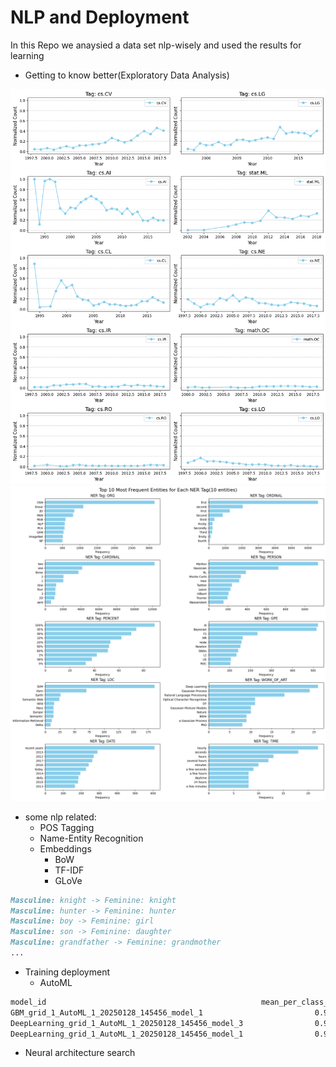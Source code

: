 # NLP and Deployment

In this Repo we anaysied a data set nlp-wisely and used the results for learning

- Getting to know better(Exploratory Data Analysis)

<p align="center">
    <img src="1.png" alt="Descriptive Alt Text" class="fit-width-image">
    <img src="2.png" alt="Descriptive Alt Text" class="fit-width-image">
</p>

- some nlp related:
  - POS Tagging
  - Name-Entity Recognition
  - Embeddings
    - BoW
    - TF-IDF
    - GLoVe
```markdown
Masculine: knight -> Feminine: knight
Masculine: hunter -> Feminine: hunter
Masculine: boy -> Feminine: girl
Masculine: son -> Feminine: daughter
Masculine: grandfather -> Feminine: grandmother
...
```
- Training deployment
  - AutoML
```markdown
model_id                                                mean_per_class_error    logloss      rmse        mse
GBM_grid_1_AutoML_1_20250128_145456_model_1                         0.921999   0.623391  0.337669  0.11402
DeepLearning_grid_1_AutoML_1_20250128_145456_model_3                0.922034   0.746481  0.304669  0.0928233
DeepLearning_grid_1_AutoML_1_20250128_145456_model_1                0.922425   1.20105   0.333376  0.111139
```
  - Neural architecture search



